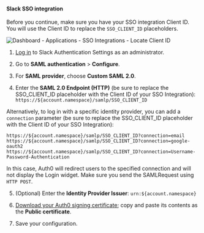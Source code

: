 #### Slack SSO integration

Before you continue, make sure you have your SSO integration Client ID. You will use the Client ID to replace the `SSO_CLIENT_ID` placeholders.

![Dashboard - Applications - SSO Integrations - Locate Client ID](https://auth0.com/docs/media/articles/dashboard/sso-integrations/dashboard-integrations-sso-create_view-tutorial.png)

1. [Log in](https://slack.com/admin/auth) to Slack Authentication Settings as an administrator.

2. Go to **SAML authentication** > **Configure**.

3. For **SAML provider**, choose **Custom SAML 2.0**.

4. Enter the **SAML 2.0 Endpoint (HTTP)** (be sure to replace the SSO_CLIENT_ID placeholder with the Client ID of your SSO Integration):
`https://${account.namespace}/samlp/SSO_CLIENT_ID`

Alternatively, to log in with a specific identity provider, you can add a `connection` parameter (be sure to replace the SSO_CLIENT_ID placeholder with the Client ID of your SSO Integration):

```text
https://${account.namespace}/samlp/SSO_CLIENT_ID?connection=email
https://${account.namespace}/samlp/SSO_CLIENT_ID?connection=google-oauth2
https://${account.namespace}/samlp/SSO_CLIENT_ID?connection=Username-Password-Authentication
```

In this case, Auth0 will redirect users to the specified connection and will not display the Login widget. Make sure you send the SAMLRequest using `HTTP POST`.

5. (Optional) Enter the **Identity Provider Issuer**:
`urn:${account.namespace}`

6. [Download your Auth0 signing certificate](https://${account.namespace}/pem); copy and paste its contents as the **Public certificate**.

7. Save your configuration.
